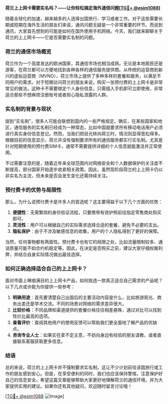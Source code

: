 **荷兰上上网卡需要实名吗？——让你轻松搞定海外通信问题[[TG💪+ @esim1088](https://t.me/s/esim1088)]**

随着全球化的加速，越来越多的人选择出国旅行、学习或者工作。对于这些需要长期或短期在海外生活的朋友们来说，通讯问题无疑是一个非常重要的环节。而说到通讯，大家首先想到的可能是如何在国外使用手机网络。今天，我们就来聊聊关于荷兰的上上网卡——它是否需要实名制的问题。

### 荷兰的通信市场概览

荷兰作为一个高度发达的欧洲国家，其通信市场也相当成熟。无论是本地居民还是游客，在荷兰都可以方便地找到各种各样的通信服务提供商。从传统的运营商到新兴的虚拟运营商（MVNO），荷兰市场上提供了多种多样的套餐和服务，以满足不同用户的需求。对于短期访问荷兰的朋友来说，购买一张预付费的上上网卡是非常常见的做法。这种卡不需要绑定个人身份信息，只需插入手机即可立即使用，非常适合那些不想麻烦注册账号或者担心隐私泄露的人群。

### 实名制的背景与现状

提到“实名制”，很多人可能会联想到国内的一些严格规定。确实，在某些国家和地区，通信服务的实名制已经成为一种常态，比如中国就要求所有移动电话用户必须进行真实身份信息登记。然而，当我们把目光转向荷兰时，情况则显得宽松得多。根据目前的信息显示，荷兰并没有强制要求所有的通信服务都实行实名制。尤其是针对短期使用的预付费SIM卡，通常不需要提供详细的个人信息就能激活并正常使用。

不过需要注意的是，随着近年来全球范围内对网络安全和个人数据保护的关注度不断提高，部分国家开始逐步收紧相关政策。因此，虽然现阶段荷兰的上上网卡仍以非实名为主流，但未来是否会发生变化还需持续关注。

### 预付费卡的优势与局限性

那么，为什么说预付费卡是许多人的首选呢？这主要得益于以下几个方面的优势：

1. **便捷性**：无需繁琐的身份验证流程，只要携带有效护照前往指定零售商处购买即可。
2. **灵活性**：用户可以根据自己的实际需求选择合适的套餐，避免不必要的支出。
3. **隐私保护**：由于不涉及敏感信息的收集，用户的个人隐私得到了更好的保障。

当然，任何事物都有两面性。预付费卡也有它的局限之处，比如流量限制较多、通话质量可能不如合约机稳定等。因此，在决定是否购买之前，建议大家仔细权衡利弊，并结合自身实际情况做出最佳选择。

### 如何正确选择适合自己的上上网卡？

面对市面上琳琅满目的上上网卡产品，如何挑选一款真正适合自己需求的产品呢？以下几点或许能为你提供一些参考：

1. **明确用途**：首先要清楚自己出国后的主要活动内容是什么，比如旅游观光、商务出差还是学术交流。不同的场景对网络的需求差异很大。
2. **比较价格**：不同品牌和渠道提供的套餐价格往往相差悬殊，通过对比可以找到性价比最高的选项。
3. **查看评价**：查阅其他用户的使用反馈可以帮助我们更全面地了解产品的优缺点。
4. **咨询专业人士**：如果实在拿不定主意，不妨向身边有经验的朋友请教，或者直接联系客服获取更多信息。

### 结语

总的来说，荷兰的上上网卡并不强制要求实名制，这让不少计划前往该国旅行或工作的朋友感到安心。但是，在享受便利的同时，我们也应该保持警惕，注意保护好自己的信息安全。希望这篇文章能够帮助大家更好地理解荷兰的通信环境，并为大家提供实用的建议。如果你还有其他疑问，欢迎随时留言讨论哦！

[[TG💪+ @esim1088](https://t.me/s/esim1088) ![Image](https://i.postimg.cc/4NQfJmqS/Snipaste-2025-05-13-00-14-12.png)]